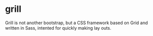 # grill

Grill is not another bootstrap, but a CSS framework based on Grid and written in Sass, intented for quickly making lay outs.
